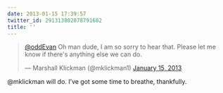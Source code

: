 ```yaml
---
date: 2013-01-15 17:39:57
twitter_id: 291313802878791682
title: ''
---
```


<blockquote class="twitter-tweet"><p lang="en" dir="ltr"><a href="https://twitter.com/oddEvan?ref_src=twsrc%5Etfw">@oddEvan</a> Oh man dude, I am so sorry to hear that. Please let me know if there&#39;s anything else we can do.</p>&mdash; Marshall Klickman (@mklickman1) <a href="https://twitter.com/mklickman1/status/291313673161564160?ref_src=twsrc%5Etfw">January 15, 2013</a></blockquote>
<script async src="https://platform.twitter.com/widgets.js" charset="utf-8"></script>

@mklickman will do. I’ve got some time to breathe, thankfully.
